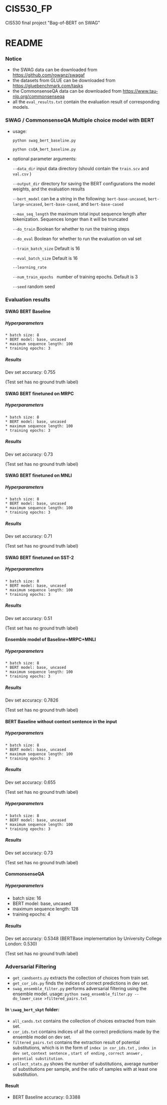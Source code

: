 # CIS530_FP
CIS530 final project "Bag-of-BERT on SWAG"

# README

### Notice
* the SWAG data can be downloaded from https://github.com/rowanz/swagaf
* the datasets from GLUE can be downloaded from https://gluebenchmark.com/tasks
* the CommonsenseQA data can be downloaded from https://www.tau-nlp.org/commonsenseqa
* all the `eval_results.txt` contain the evaluation result of corresponding models.

### SWAG / CommonsenseQA Multiple choice model with BERT

* usage:

  `python swag_bert_baseline.py `

  `python csQA_bert_baseline.py`

  

* optional parameter arguments:

  `--data_dir`   input data directory (should contain the `train.scv` and `val.csv` )

  `--output_dir`   directory for saving the BERT configurations the model weights, and the evaluation results

  `--bert_model`   can be a string in the following: `bert-base-uncased`, `bert-large-uncased`, `bert-base-cased`, and `bert-base-cased` 

  `--max_seq_length`  the maximum total input sequence length after tokenization. Sequences longer than it will be truncated

  `--do_train`   Boolean for whether to run the training steps

  `--do_eval`   Boolean for whether to run the evaluation on val set

  `--train_batch_size` Default is 16

  `--eval_batch_size` Default is 16

  `--learning_rate` 

  `--num_train_epochs ` number of training epochs. Default is 3

  `--seed` random seed

### Evaluation results

#### SWAG BERT Baseline

##### 	Hyperparameters

	* batch size: 8
	* BERT model: base, uncased
	* maximum sequence length: 100
	* training epochs: 3

##### Results

Dev set accuracy: 0.755

(Test set has no ground truth label)


#### SWAG BERT finetuned on MRPC

##### 	Hyperparameters

	* batch size: 8
	* BERT model: base, uncased
	* maximum sequence length: 100
	* training epochs: 3

##### Results

Dev set accuracy: 0.73

(Test set has no ground truth label)

#### SWAG BERT finetuned on MNLI

##### 	Hyperparameters

	* batch size: 8
	* BERT model: base, uncased
	* maximum sequence length: 100
	* training epochs: 3

##### Results

Dev set accuracy: 0.71

(Test set has no ground truth label)

#### SWAG BERT finetuned on SST-2

##### 	Hyperparameters

	* batch size: 8
	* BERT model: base, uncased
	* maximum sequence length: 100
	* training epochs: 3

##### Results

Dev set accuracy: 0.51

(Test set has no ground truth label)

#### Ensemble model of Baseline+MRPC+MNLI

##### 	Hyperparameters

	* batch size: 8
	* BERT model: base, uncased
	* maximum sequence length: 100
	* training epochs: 3

##### Results

Dev set accuracy: 0.7826

(Test set has no ground truth label)

#### BERT Baseline without context sentence in the input

##### 	Hyperparameters

	* batch size: 8
	* BERT model: base, uncased
	* maximum sequence length: 100
	* training epochs: 3

##### Results

Dev set accuracy: 0.655

(Test set has no ground truth label)


##### 	Hyperparameters

	* batch size: 8
	* BERT model: base, uncased
	* maximum sequence length: 100
	* training epochs: 3

##### Results

Dev set accuracy: 0.73

(Test set has no ground truth label)


#### CommonsenseQA

##### 	Hyperparameters

- batch size: 16
- BERT model: base, uncased
- maximum sequence length: 128
- training epochs: 4

##### Results

Dev set accuracy: 0.5348 (BERTBase implementation by University College London: 0.530)

(Test set has no ground truth label)


### Adversarial Filtering

- `get_candsents.py` extracts the collection of choices from train set.
- `get_cor_ids.py` finds the indices of correct predictions in dev set.
- `swag_ensemble_filter.py` performs adversarial filtering using the ensemble model.
    usage: `python swag_ensemble_filter.py --do_lower_case >filtered_pairs.txt`

#### In `\swag_bert_skpt` folder:
- `all_cands.txt` contains the collection of choices extracted from train set.
- `cor_ids.txt` contains indices of all the correct predictions made by the ensemble model on dev set.
- `filtered_pairs.txt` contains the extraction result of potential substitutions, which is in the form of
    `index in cor_ids.txt` , `index in dev set`, `context sentence` , `start of ending` , `correct answer` , `potential substitution`.
- `collect_stats.py` shows the number of substitutions, average number of substitutions per sample, and the ratio of samples with at least one substitution.

#### Result
-  BERT Baseline accuracy: 0.3388

